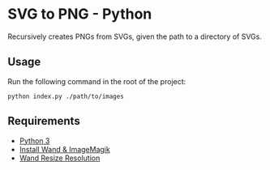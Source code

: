 # SVG to PNG - Python
Recursively creates PNGs from SVGs, given the path to a directory of SVGs.

## Usage

Run the following command in the root of the project:

`python index.py ./path/to/images`

## Requirements
* [Python 3](https://www.python.org/)
* [Install Wand & ImageMagik](https://docs.wand-py.org/en/latest/guide/install.html#install-imagemagick-on-windows)
* [Wand Resize Resolution](https://stackoverflow.com/questions/34617422/how-to-optimize-image-size-using-wand-in-python)